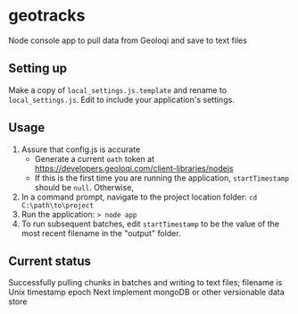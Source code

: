 geotracks
=========

Node console app to pull data from Geoloqi and save to text files

Setting up
----------
Make a copy of `local_settings.js.template` and rename to `local_settings.js`. Edit to include your application's settings.

Usage
-----
1. Assure that config.js is accurate
	- Generate a current `oath` token at https://developers.geoloqi.com/client-libraries/nodejs
	- If this is the first time you are running the application, `startTimestamp` should be `null`. Otherwise, 
2. In a command prompt, navigate to the project location folder: `cd C:\path\to\project`
3. Run the application: `> node app`
4. To run subsequent batches, edit `startTimestamp` to be the value of the most recent filename in the "output" folder.

Current status
--------------
Successfully pulling chunks in batches and writing to text files; filename is Unix timestamp epoch
Next implement mongoDB or other versionable data store
